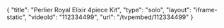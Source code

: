 {
    "title": "Perlier Royal Elixir 4piece Kit",
    "type": "solo",
    "layout": "iframe-static",
    "videoId": "112334499",
    "url": "\/tvpembed\/112334499"
}